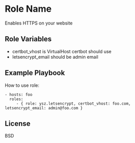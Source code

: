 Role Name
=========

Enables HTTPS on your website

Role Variables
--------------

- certbot_vhost is VirtualHost certbot should use
- letsencrypt_email should be admin email

Example Playbook
----------------

How to use role:

    - hosts: foo
      roles:
         - { role: ysz.letsencrypt, certbot_vhost: foo.com, letsencrypt_email: admin@foo.com }

License
-------

BSD

